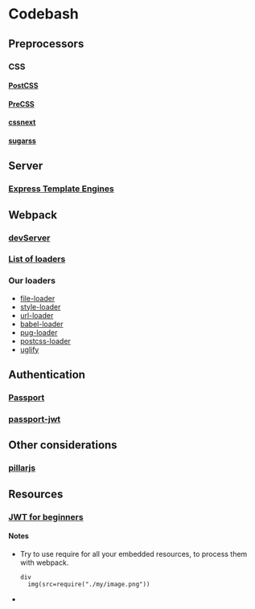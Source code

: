 # Codebash

## Preprocessors
### CSS
#### [PostCSS](https://www.npmjs.com/package/postcss)
#### [PreCSS](https://www.npmjs.com/package/precss)
#### [cssnext](http://cssnext.io/)
#### [sugarss](https://github.com/postcss/sugarss)

## Server
### [Express Template Engines](https://expressjs.com/en/guide/using-template-engines.html)

## Webpack
### [devServer](https://webpack.js.org/configuration/dev-server/#devserver)
### [List of loaders](https://github.com/webpack-contrib/awesome-webpack#loaders/)
### Our loaders
- [file-loader](https://github.com/webpack-contrib/file-loader)
- [style-loader](https://github.com/webpack-contrib/style-loader)
- [url-loader](https://www.npmjs.com/package/url-loader)
- [babel-loader](https://www.npmjs.com/package/babel-loader)
- [pug-loader](https://www.npmjs.com/package/pug-loader)
- [postcss-loader](https://github.com/postcss/postcss-loader)
- [uglify](http://webpack.github.io/docs/list-of-plugins.html#uglifyjsplugin)

## Authentication
### [Passport](https://github.com/jaredhanson/passport)
### [passport-jwt](https://github.com/themikenicholson/passport-jwt)

## Other considerations
### [pillarjs](https://github.com/pillarjs)

## Resources
### [JWT for beginners](http://jonathanmh.com/express-passport-json-web-token-jwt-authentication-beginners/)

#### Notes
- Try to use require for all your embedded resources, to process them with webpack.
  ```
  div
    img(src=require("./my/image.png"))
  ```
- 